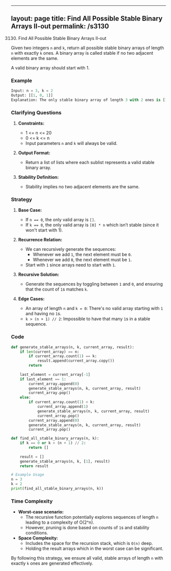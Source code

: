 
---
layout: page
title:  Find All Possible Stable Binary Arrays II-out
permalink: /s3130
---
3130. Find All Possible Stable Binary Arrays II-out

Given two integers `n` and `k`, return all possible stable binary arrays of length `n` with exactly `k` ones. A binary array is called stable if no two adjacent elements are the same.

A valid binary array should start with 1.

### Example
```python
Input: n = 3, k = 2
Output: [[1, 0, 1]]
Explanation: The only stable binary array of length 3 with 2 ones is [1, 0, 1].
```

### Clarifying Questions
1. **Constraints:** 
   * 1 <= n <= 20
   * 0 <= k <= n
   * Input parameters `n` and `k` will always be valid.

2. **Output Format:**
   * Return a list of lists where each sublist represents a valid stable binary array.

3. **Stability Definition:**
   * Stability implies no two adjacent elements are the same.

### Strategy
1. **Base Case:**
   * If `n == 0`, the only valid array is `[]`.
   * If `k == 0`, the only valid array is `[0] * n` which isn’t stable (since it won't start with 1).

2. **Recurrence Relation:**
   * We can recursively generate the sequences:
     - Whenever we add `1`, the next element must be `0`.
     - Whenever we add `0`, the next element must be `1`.
   * Start with `1` since arrays need to start with `1`.

3. **Recursive Solution:**
   * Generate the sequences by toggling between `1` and `0`, and ensuring that the count of `1`s matches `k`.

4. **Edge Cases:**
   * An array of length `n` and `k = 0`: There's no valid array starting with `1` and having no `1`s.
   * `k > (n + 1) // 2`: Impossible to have that many `1`s in a stable sequence.

### Code

```python
def generate_stable_arrays(n, k, current_array, result):
    if len(current_array) == n:
        if current_array.count(1) == k:
            result.append(current_array.copy())
        return
    
    last_element = current_array[-1]
    if last_element == 1:
        current_array.append(0)
        generate_stable_arrays(n, k, current_array, result)
        current_array.pop()
    else:
        if current_array.count(1) < k:
            current_array.append(1)
            generate_stable_arrays(n, k, current_array, result)
            current_array.pop()
        current_array.append(0)
        generate_stable_arrays(n, k, current_array, result)
        current_array.pop()

def find_all_stable_binary_arrays(n, k):
    if k == 0 or k > (n + 1) // 2:
        return []
    
    result = []
    generate_stable_arrays(n, k, [1], result)
    return result

# Example Usage
n = 3
k = 2
print(find_all_stable_binary_arrays(n, k))
```

### Time Complexity
* **Worst-case scenario:** 
  * The recursive function potentially explores sequences of length `n` leading to a complexity of O(2^n).
  * However, pruning is done based on counts of `1`s and stability conditions.
* **Space Complexity:**
  * Includes the space for the recursion stack, which is `O(n)` deep.
  * Holding the result arrays which in the worst case can be significant.

By following this strategy, we ensure all valid, stable arrays of length `n` with exactly `k` ones are generated effectively.